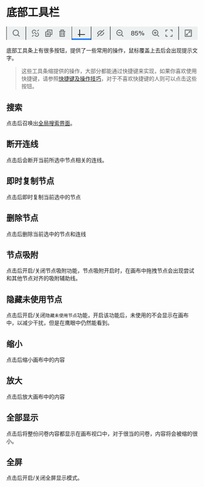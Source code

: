 # 底部工具栏

<img src='./images/footbar.png'>

底部工具条上有很多按钮，提供了一些常用的操作，鼠标覆盖上去后会出现提示文字。


> 这些工具条缩提供的操作，大部分都能通过快捷键来实现，如果你喜欢使用快捷键，请参照[快捷键及操作技巧](../shortcut/concept.md)，对于不喜欢快捷键的人则可以点击这些按钮。

## 搜索
点击后召唤出[全局搜索界面](../advance-topic/search.md)。

## 断开连线
点击后会断开当前所选中节点相关的连线。

## 即时复制节点
点击后即时复制当前选中的节点

## 删除节点
点击后删除当前选中的节点和连线

## 节点吸附
点击后开启/关闭节点吸附功能，节点吸附开启时，在画布中拖拽节点会出现尝试和其他节点对齐的吸附辅助线。

## 隐藏未使用节点
点击后开启/关闭`隐藏未使用节点`功能，开启该功能后，未使用的不会显示在画布中，以减少干扰，但是在鹰眼中仍然能看到。

## 缩小
点击后缩小画布中的内容

## 放大
点击后放大画布中的内容

## 全部显示
点击后将整份问卷内容都显示在画布视口中，对于很当的问卷，内容将会被缩的很小。

## 全屏
点击后开启/关闭全屏显示模式。
